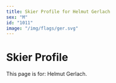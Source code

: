 ```yaml
---
title: Skier Profile for Helmut Gerlach
sex: "M"
id: "1011"
image: "/img/flags/ger.svg" 
---
```


# Skier Profile

This page is for: Helmut Gerlach.
    
